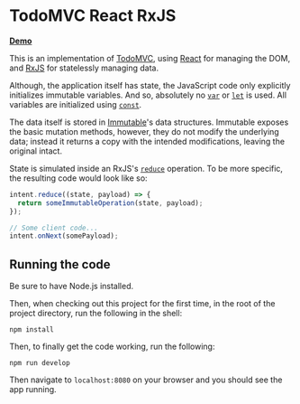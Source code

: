 # TodoMVC React RxJS

[**Demo**](https://unknown-substance.surge.sh/#/)

This is an implementation of [TodoMVC](http://todomvc.com/), using [React](http://facebook.github.io/react/) for managing the DOM, and [RxJS](https://github.com/Reactive-Extensions/RxJS) for statelessly managing data.

Although, the application itself has state, the JavaScript code only explicitly initializes immutable variables. And so, absolutely no [`var`](https://developer.mozilla.org/en-US/docs/Web/JavaScript/Reference/Statements/var) or [`let`](https://developer.mozilla.org/en-US/docs/Web/JavaScript/Reference/Statements/let) is used. All variables are initialized using [`const`](https://developer.mozilla.org/en-US/docs/Web/JavaScript/Reference/Statements/const).

The data itself is stored in [Immutable](https://facebook.github.io/immutable-js/)'s data structures. Immutable exposes the basic mutation methods, however, they do not modify the underlying data; instead it returns a copy with the intended modifications, leaving the original intact.

State is simulated inside an RxJS's [`reduce`](https://github.com/Reactive-Extensions/RxJS/blob/master/doc/api/core/operators/reduce.md) operation. To be more specific, the resulting code would look like so:

```javascript
intent.reduce((state, payload) => {
  return someImmutableOperation(state, payload);
});

// Some client code...
intent.onNext(somePayload);
```

## Running the code

Be sure to have Node.js installed.

Then, when checking out this project for the first time, in the root of the project directory, run the following in the shell:

```shell
npm install
```

Then, to finally get the code working, run the following:

```shell
npm run develop
```

Then navigate to `localhost:8080` on your browser and you should see the app running.